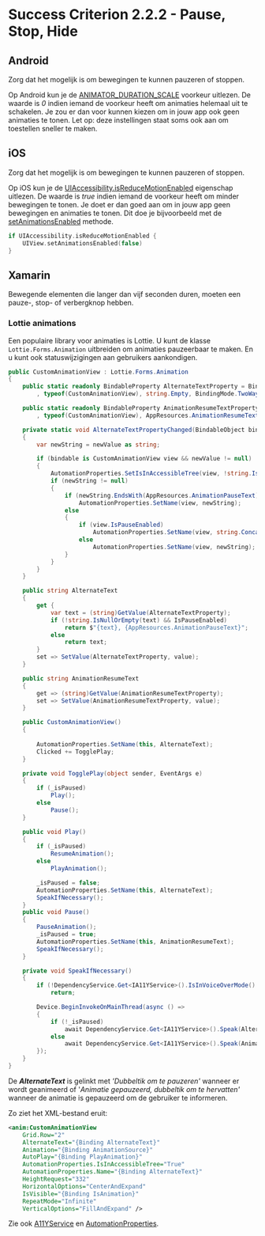 # Success Criterion 2.2.2 - Pause, Stop, Hide

## Android

Zorg dat het mogelijk is om bewegingen te kunnen pauzeren of stoppen.

Op Android kun je de [ANIMATOR\_DURATION\_SCALE](https://developer.android.com/reference/android/provider/Settings.Global#ANIMATOR_DURATION_SCALE) voorkeur uitlezen. De waarde is _0_ indien iemand de voorkeur heeft om animaties helemaal uit te schakelen. Je zou er dan voor kunnen kiezen om in jouw app ook geen animaties te tonen. Let op: deze instellingen staat soms ook aan om toestellen sneller te maken.

## iOS

Zorg dat het mogelijk is om bewegingen te kunnen pauzeren of stoppen.

Op iOS kun je de [UIAccessibility.isReduceMotionEnabled](https://developer.apple.com/documentation/uikit/uiaccessibility/1615133-isreducemotionenabled) eigenschap uitlezen. De waarde is _true_ indien iemand de voorkeur heeft om minder bewegingen te tonen. Je doet er dan goed aan om in jouw app geen bewegingen en animaties te tonen. Dit doe je bijvoorbeeld met de [setAnimationsEnabled](https://developer.apple.com/documentation/uikit/uiview/1622420-setanimationsenabled) methode.

```swift
if UIAccessibility.isReduceMotionEnabled {
    UIView.setAnimationsEnabled(false)
}
```

## Xamarin

Bewegende elementen die langer dan vijf seconden duren, moeten een pauze-, stop- of verbergknop hebben.

### Lottie animations

Een populaire library voor animaties is Lottie. U kunt de klasse `Lottie.Forms.Animation` uitbreiden om animaties pauzeerbaar te maken. En u kunt ook statuswijzigingen aan gebruikers aankondigen.

```csharp
public CustomAnimationView : Lottie.Forms.Animation 
{
    public static readonly BindableProperty AlternateTextProperty = BindableProperty.Create(nameof(AlternateText), typeof(string)
        , typeof(CustomAnimationView), string.Empty, BindingMode.TwoWay, propertyChanged: AlternateTextPropertyChanged);

    public static readonly BindableProperty AnimationResumeTextProperty = BindableProperty.Create(nameof(AnimationResumeText), typeof(string)
        , typeof(CustomAnimationView), AppResources.AnimationResumeText, BindingMode.TwoWay);

    private static void AlternateTextPropertyChanged(BindableObject bindable, object oldValue, object newValue)
    {
        var newString = newValue as string;

        if (bindable is CustomAnimationView view && newValue != null)
        {
            AutomationProperties.SetIsInAccessibleTree(view, !string.IsNullOrEmpty(newString));
            if (newString != null)
            {
                if (newString.EndsWith(AppResources.AnimationPauseText))
                    AutomationProperties.SetName(view, newString);
                else
                {
                    if (view.IsPauseEnabled)
                        AutomationProperties.SetName(view, string.Concat(newString, ", ", AppResources.AnimationPauseText));
                    else
                        AutomationProperties.SetName(view, newString);
                }
            }
        }
    }

    public string AlternateText 
    {
        get {
            var text = (string)GetValue(AlternateTextProperty);
            if (!string.IsNullOrEmpty(text) && IsPauseEnabled)
                return $"{text}, {AppResources.AnimationPauseText}";
            else
                return text;
        }
        set => SetValue(AlternateTextProperty, value); 
    }

    public string AnimationResumeText
    {
        get => (string)GetValue(AnimationResumeTextProperty);
        set => SetValue(AnimationResumeTextProperty, value);
    }

    public CustomAnimationView()
    {
        
        AutomationProperties.SetName(this, AlternateText);
        Clicked += TogglePlay;
    }

    private void TogglePlay(object sender, EventArgs e)
    {
        if (_isPaused)
            Play();
        else
            Pause();
    }

    public void Play()
    {
        if (_isPaused)
            ResumeAnimation();
        else
            PlayAnimation();

        _isPaused = false;
        AutomationProperties.SetName(this, AlternateText);
        SpeakIfNecessary();
    }
    public void Pause()
    {
        PauseAnimation();
        _isPaused = true;
        AutomationProperties.SetName(this, AnimationResumeText);
        SpeakIfNecessary();
    }

    private void SpeakIfNecessary()
    {
        if (!DependencyService.Get<IA11YService>().IsInVoiceOverMode() || !IsVisible)
            return;

        Device.BeginInvokeOnMainThread(async () =>
        {
            if (!_isPaused)
                await DependencyService.Get<IA11YService>().Speak(AlternateText);
            else 
                await DependencyService.Get<IA11YService>().Speak(AnimationResumeText);
        });
    }
}
```

De ***AlternateText*** is gelinkt met *'Dubbeltik om te pauzeren'* wanneer er wordt geanimeerd of '*Animatie gepauzeerd, dubbeltik om te hervatten'* wanneer de animatie is gepauzeerd om de gebruiker te informeren.

Zo ziet het XML-bestand eruit:

```xml
<anim:CustomAnimationView
    Grid.Row="2"
    AlternateText="{Binding AlternateText}"
    Animation="{Binding AnimationSource}"
    AutoPlay="{Binding PlayAnimation}"
    AutomationProperties.IsInAccessibleTree="True"
    AutomationProperties.Name="{Binding AlternateText}"
    HeightRequest="332"
    HorizontalOptions="CenterAndExpand"
    IsVisible="{Binding IsAnimation}"
    RepeatMode="Infinite"
    VerticalOptions="FillAndExpand" />
```

Zie ook [A11YService](./A11YService.md) en [AutomationProperties](https://docs.microsoft.com/en-us/xamarin/xamarin-forms/app-fundamentals/accessibility/automation-properties).
